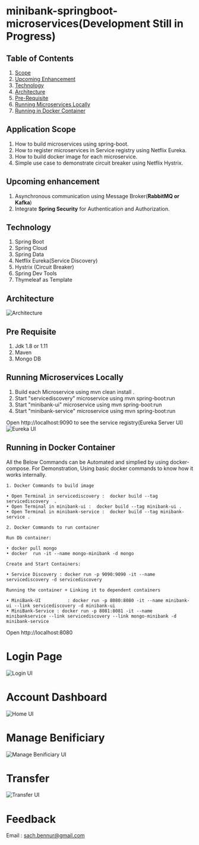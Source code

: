 # minibank-springboot-microservices(Development Still in Progress)

## Table of Contents ##
1. [Scope](#Application-Scope)
2. [Upcoming Enhancement](#Upcoming-enhancement)
3. [Technology](#Technology)
4. [Architecture](#Architecture)
5. [Pre-Requisite](#Pre-Requisite)
6. [Running Microservices Locally](#Running-Microservices-Locally)
7. [Running in Docker Container](#Running-in-Docker-Container)

## Application Scope ##

1. How to build microservices using spring-boot. 
2. How to register microservices in Service registry using Netflix Eureka.
3. How to build docker image for each microservice. 
4. Simple use case to demonstrate circuit breaker using Netflix Hystrix.

## Upcoming enhancement ##
1. Asynchronous communication using Message Broker(**RabbitMQ or Kafka**)
2. Integrate **Spring Security** for Authentication and Authorization.

## Technology ##
1. Spring Boot
2. Spring Cloud
3. Spring Data
4. Netflix Eureka(Service Discovery)
5. Hystrix (Circuit Breaker)
6. Spring Dev Tools
7. Thymeleaf as Template

## Architecture ##
<a><img src="docs/images/Architecture.png" alt="Architecture"></a>

## Pre Requisite ##
1. Jdk 1.8 or 1.11
2. Maven
3. Mongo DB

## Running Microservices Locally ##

1. Build each Microservice using mvn clean install .
2. Start "servicediscovery" microservice using mvn spring-boot:run
3. Start "minibank-ui" microservice using mvn spring-boot:run
4. Start "minibank-service" microservice using mvn spring-boot:run

Open http://localhost:9090 to see the service registry(Eureka Server UI)
<a><img src="docs/images/Eureka.png" alt="Eureka UI"></a>


## Running in Docker Container ##

All the Below Commands can be Automated and simplied by using docker-compose.
For Demonstration, Using basic docker commands to know how it works internally.

	1. Docker Commands to build image
	 
	• Open Terminal in servicediscovery :  docker build --tag servicediscovery  .
	• Open Terminal in minibank-ui :  docker build --tag minibank-ui .
	• Open Terminal in minibank-service :  docker build --tag minibank-service .

	2. Docker Commands to run container

	Run Db container:  
	
	• docker pull mongo
	• docker  run -it --name mongo-minibank -d mongo
		
	Create and Start Containers:

	• Service Discovery : docker run -p 9090:9090 -it --name servicediscovery -d servicediscovery
	
	Running the container + Linking it to dependent containers
	
	• MiniBank-UI          : docker run -p 8080:8080 -it --name minibank-ui --link servicediscovery -d minibank-ui
	• MiniBank-Service : docker run -p 8081:8081 -it --name minibankservice --link servicediscovery --link mongo-minibank -d minibank-service


Open http://localhost:8080

# Login Page

<a><img src="docs/images/Login.png" alt="Login UI"></a>

# Account Dashboard

<a><img src="docs/images/Home.png" alt="Home UI"></a>

# Manage Benificiary

<a><img src="docs/images/Manage.png" alt="Manage Benificiary UI"></a>

# Transfer

<a><img src="docs/images/Transfer.png" alt="Transfer UI"></a>


# Feedback
Email : sach.bennur@gmail.com
